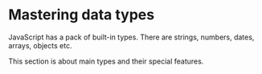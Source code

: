 
# Mastering data types 

JavaScript has a pack of built-in types. There are strings, numbers, dates, arrays, objects etc.

This section is about main types and their special features.


